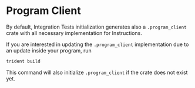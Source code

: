 # Program Client

By default, Integration Tests initialization generates also a `.program_client` crate with all necessary implementation for Instructions.

If you are interested in updating the `.program_client` implementation due to an update inside your program, run
```bash
trident build
```

This command will also initialize `.program_client` if the crate does not exist yet.
